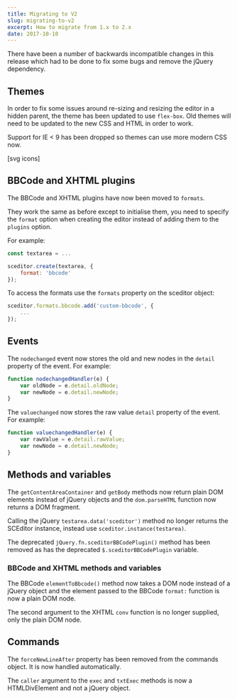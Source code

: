 ```yaml
---
title: Migrating to V2
slug: migrating-to-v2
excerpt: How to migrate from 1.x to 2.x
date: 2017-10-10
---
```


There have been a number of backwards incompatible changes in this release which
had to be done to fix some bugs and remove the jQuery dependency.


## Themes

In order to fix some issues around re-sizing and resizing the editor in a hidden
parent, the theme has been updated to use `flex-box`.
Old themes will need to be updated to the new CSS and HTML in order to work.

Support for IE < 9 has been dropped so themes can use more modern CSS now.

[svg icons]


## BBCode and XHTML plugins

The BBCode and XHTML plugins have now been moved to `formats`.

They work the same as before except to initialise them, you need to specify the
`format` option when creating the editor instead of adding them to the `plugins`
option.

For example:

```js
const textarea = ...

sceditor.create(textarea, {
    format: 'bbcode'
});
```

To access the formats use the `formats` property on the sceditor object:

```js
sceditor.formats.bbcode.add('custom-bbcode', {
    ...
});
```

## Events

The `nodechanged` event now stores the old and new nodes in the `detail` property
of the event. For example:

```js
function nodechangedHandler(e) {
    var oldNode = e.detail.oldNode;
    var newNode = e.detail.newNode;
}
```

The `valuechanged` now stores the raw value `detail` property of the event.
For example:

```js
function valuechangedHandler(e) {
    var rawValue = e.detail.rawValue;
    var newNode = e.detail.newNode;
}
```

## Methods and variables

The `getContentAreaContainer` and `getBody` methods now return plain DOM
elements instead of jQuery objects and the `dom.parseHTML` function now returns
a DOM fragment.

Calling the jQuery `testarea.data('sceditor')` method no longer returns the
SCEditor instance, instead use `sceditor.instance(testarea)`.

The deprecated `jQuery.fn.sceditorBBCodePlugin()` method has been removed as has
the deprecated `$.sceditorBBCodePlugin` variable.

### BBCode and XHTML methods and variables

The BBCode `elementToBbcode()` method now takes a DOM node instead of a jQuery
object and the element passed to the BBCode `format:` function is now a plain
DOM node. 

The second argument to the XHTML `conv` function is no longer supplied, only the
plain DOM node.

## Commands

The `forceNewLineAfter` property has been removed from the commands object.
It is now handled automatically.


The `caller` argument to the `exec` and `txtExec` methods is now a
HTMLDivElement and not a jQuery object.